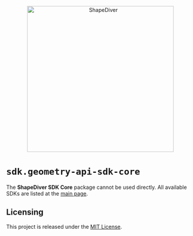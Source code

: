 <p align="center">
  <a href="https://www.shapediver.com/">
    <img src="https://sduse1-assets.shapediver.com/production/assets/img/navbar_logo.png" alt="ShapeDiver" width="392" />
  </a>
</p>

# `sdk.geometry-api-sdk-core`
The **ShapeDiver SDK Core** package cannot be used directly.
All available SDKs are listed at the [main page](https://www.npmjs.com/package/@shapediver/sdk.geometry-api-sdk-v2). 

## Licensing
This project is released under the [MIT License](https://github.com/shapediver/GeometryBackendSdkTypeScript/blob/master/LICENSE).
